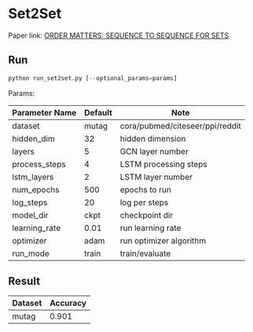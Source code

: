 Set2Set
============

Paper link: [ORDER MATTERS: SEQUENCE TO SEQUENCE FOR SETS](https://arxiv.org/pdf/1511.06391.pdf)

Run
-------
```python
python run_set2set.py [--optional_params=params]
```

Params:

| Parameter Name | Default | Note |
| ----------------- | -------------- | ------------------------------- |
| dataset           | mutag          | cora/pubmed/citeseer/ppi/reddit |
| hidden_dim        | 32             | hidden dimension                |
| layers            | 5              | GCN layer number                |
| process_steps     | 4              | LSTM processing steps           |
| lstm_layers       | 2              | LSTM layer number               |
| num_epochs        | 500            | epochs to run                   |
| log_steps         | 20             | log per steps                   |
| model_dir         | ckpt           | checkpoint dir                  |
| learning_rate     | 0.01           | run learning rate               |
| optimizer         | adam           | run optimizer algorithm         |
| run_mode          | train          | train/evaluate                  |

Result
------
| Dataset | Accuracy |
| ---------- | ------------------ |
| mutag      | 0.901              |

